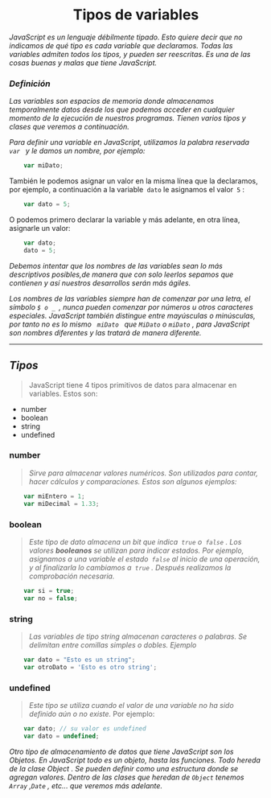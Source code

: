 <h1 align="center"> Tipos de variables </h1>

*JavaScript es un lenguaje débilmente tipado. Esto quiere decir que no indicamos de qué tipo es cada variable que declaramos. Todas las variables admiten todos los tipos, y pueden ser reescritas. Es una de las cosas buenas y malas que tiene JavaScript.*

### ***Definición***
*Las variables son espacios de memoria donde almacenamos temporalmente datos desde los que podemos acceder en cualquier momento de la ejecución de nuestros programas. Tienen varios tipos y clases que veremos a continuación.*<br>

*Para definir una variable en JavaScript, utilizamos la palabra reservada<code> var </code> y le damos un nombre, por ejemplo:*<br>   
```javascript
    var miDato;
```
También le podemos asignar un valor en la misma línea que la declaramos, por ejemplo, a continuación a la variable<code> dato</code> le asignamos el valor<code> 5</code> :
```javascript
    var dato = 5;
```
O podemos primero declarar la variable y más adelante, en otra línea, asignarle un valor:
```javascript
    var dato;
    dato = 5;
```
*Debemos intentar que los nombres de las variables sean lo más descriptivos posibles,de manera que con solo leerlos sepamos que contienen y así nuestros desarrollos serán más ágiles.* <br>

*Los nombres de las variables siempre han de comenzar por una letra, el símbolo <code>$ o _ </code>, nunca pueden comenzar por números u otros caracteres especiales. JavaScript también distingue entre mayúsculas o minúsculas, por tanto no es lo mismo <code> miDato </code> que <code>MiDato</code> o <code>miDato</code> , para JavaScript son nombres diferentes y las tratará de manera diferente.*

---
## ___Tipos___
> JavaScript tiene 4 tipos primitivos de datos para almacenar en variables. Estos son:
* number <br>
* boolean <br>
* string <br>
* undefined <br>
### __number__
> *Sirve para almacenar valores numéricos. Son utilizados para contar, hacer cálculos y comparaciones. Estos son algunos ejemplos:*
```javascript
    var miEntero = 1;
    var miDecimal = 1.33;
```
### __boolean__
> *Este tipo de dato almacena un bit que indica<code> true</code> o<code> false</code> . Los valores **booleanos** se utilizan para indicar estados. Por ejemplo, asignamos a una variable el estado<code> false</code> al inicio de una operación, y al finalizarla lo cambiamos a<code> true</code> . Después realizamos la comprobación necesaria.*
```javascript
    var si = true;
    var no = false;
```
### __string__
> *Las variables de tipo string almacenan caracteres o palabras. Se delimitan entre comillas simples o dobles. Ejemplo*
```javascript
    var dato = "Esto es un string";
    var otroDato = 'Esto es otro string';
```
### __undefined__
> *Este tipo se utiliza cuando el valor de una variable no ha sido definido aún o no existe.*
Por ejemplo:
```javascript
    var dato; // su valor es undefined
    var dato = undefined;
```
_Otro tipo de almacenamiento de datos que tiene JavaScript son los Objetos. En JavaScript todo es un objeto, hasta las funciones. Todo *hereda* de la clase Object . Se pueden definir como una estructura donde se agregan valores. Dentro de las clases que heredan de <code>Object</code> tenemos<code> Array</code> ,<code>Date</code> , etc... que veremos más adelante._